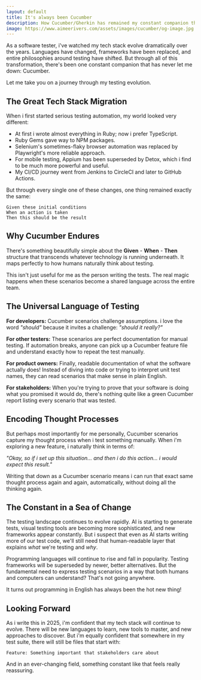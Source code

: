 ```yaml
---
layout: default
title: It's always been Cucumber
description: How Cucumber/Gherkin has remained my constant companion through years of changing tech stacks in software testing
image: https://www.aimeerivers.com/assets/images/cucumber/og-image.jpg
---
```


As a software tester, i've watched my tech stack evolve dramatically over the years. Languages have changed, frameworks have been replaced, and entire philosophies around testing have shifted. But through all of this transformation, there's been one constant companion that has never let me down: Cucumber.

Let me take you on a journey through my testing evolution.

## The Great Tech Stack Migration

When i first started serious testing automation, my world looked very different:

* At first i wrote almost everything in Ruby; now i prefer TypeScript.
* Ruby Gems gave way to NPM packages.
* Selenium's sometimes-flaky browser automation was replaced by Playwright's more reliable approach.
* For mobile testing, Appium has been superseded by Detox, which i find to be much more powerful and useful.
* My CI/CD journey went from Jenkins to CircleCI and later to GitHub Actions.

But through every single one of these changes, one thing remained exactly the same:

```gherkin
Given these initial conditions
When an action is taken
Then this should be the result
```

## Why Cucumber Endures

There's something beautifully simple about the **Given** - **When** - **Then** structure that transcends whatever technology is running underneath. It maps perfectly to how humans naturally think about testing.

This isn't just useful for me as the person writing the tests. The real magic happens when these scenarios become a shared language across the entire team.

## The Universal Language of Testing

**For developers:** Cucumber scenarios challenge assumptions. i love the word *"should"* because it invites a challenge: *"should it really?"*

**For other testers:** These scenarios are perfect documentation for manual testing. If automation breaks, anyone can pick up a Cucumber feature file and understand exactly how to repeat the test manually.

**For product owners:** Finally, readable documentation of what the software actually does! Instead of diving into code or trying to interpret unit test names, they can read scenarios that make sense in plain English.

**For stakeholders:** When you're trying to prove that your software is doing what you promised it would do, there's nothing quite like a green Cucumber report listing every scenario that was tested.

## Encoding Thought Processes

But perhaps most importantly for me personally, Cucumber scenarios capture my thought process when i test something manually. When i'm exploring a new feature, i naturally think in terms of:

*"Okay, so if i set up this situation... and then i do this action... i would expect this result."*

Writing that down as a Cucumber scenario means i can run that exact same thought process again and again, automatically, without doing all the thinking again.

## The Constant in a Sea of Change

The testing landscape continues to evolve rapidly. AI is starting to generate tests, visual testing tools are becoming more sophisticated, and new frameworks appear constantly. But i suspect that even as AI starts writing more of our test code, we'll still need that human-readable layer that explains *what* we're testing and *why*.

Programming languages will continue to rise and fall in popularity. Testing frameworks will be superseded by newer, better alternatives. But the fundamental need to express testing scenarios in a way that both humans and computers can understand? That's not going anywhere.

It turns out programming in English has always been the hot new thing!

## Looking Forward

As i write this in 2025, i'm confident that my tech stack will continue to evolve. There will be new languages to learn, new tools to master, and new approaches to discover. But i'm equally confident that somewhere in my test suite, there will still be files that start with:

```gherkin
Feature: Something important that stakeholders care about
```

And in an ever-changing field, something constant like that feels really reassuring.
